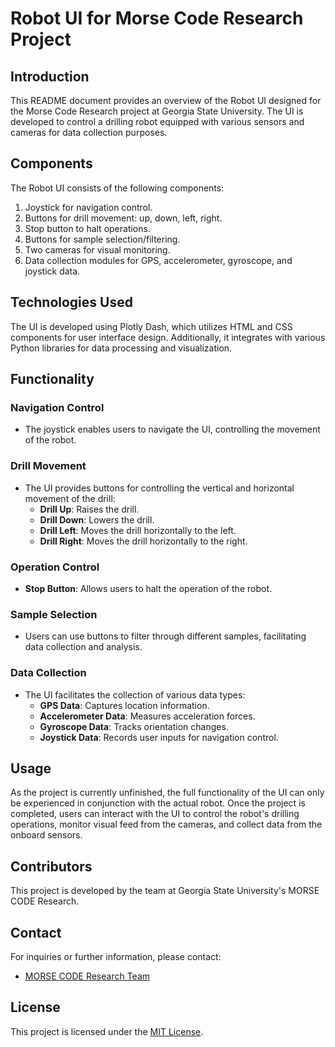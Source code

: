 # Robot UI for Morse Code Research Project

## Introduction
This README document provides an overview of the Robot UI designed for the Morse Code Research project at Georgia State University. The UI is developed to control a drilling robot equipped with various sensors and cameras for data collection purposes.

## Components
The Robot UI consists of the following components:
1. Joystick for navigation control.
2. Buttons for drill movement: up, down, left, right.
3. Stop button to halt operations.
4. Buttons for sample selection/filtering.
5. Two cameras for visual monitoring.
6. Data collection modules for GPS, accelerometer, gyroscope, and joystick data.

## Technologies Used
The UI is developed using Plotly Dash, which utilizes HTML and CSS components for user interface design. Additionally, it integrates with various Python libraries for data processing and visualization.

## Functionality
### Navigation Control
- The joystick enables users to navigate the UI, controlling the movement of the robot.

### Drill Movement
- The UI provides buttons for controlling the vertical and horizontal movement of the drill:
  - **Drill Up**: Raises the drill.
  - **Drill Down**: Lowers the drill.
  - **Drill Left**: Moves the drill horizontally to the left.
  - **Drill Right**: Moves the drill horizontally to the right.

### Operation Control
- **Stop Button**: Allows users to halt the operation of the robot.

### Sample Selection
- Users can use buttons to filter through different samples, facilitating data collection and analysis.

### Data Collection
- The UI facilitates the collection of various data types:
  - **GPS Data**: Captures location information.
  - **Accelerometer Data**: Measures acceleration forces.
  - **Gyroscope Data**: Tracks orientation changes.
  - **Joystick Data**: Records user inputs for navigation control.

## Usage
As the project is currently unfinished, the full functionality of the UI can only be experienced in conjunction with the actual robot. Once the project is completed, users can interact with the UI to control the robot's drilling operations, monitor visual feed from the cameras, and collect data from the onboard sensors.

## Contributors
This project is developed by the team at Georgia State University's MORSE CODE Research.

## Contact
For inquiries or further information, please contact:
- [MORSE CODE Research Team](mailto:morsecode@gastate.edu)

## License
This project is licensed under the [MIT License](LICENSE).

